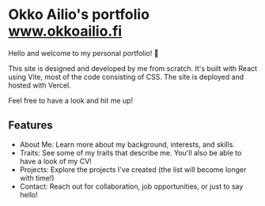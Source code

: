 # Okko Ailio's portfolio www.okkoailio.fi

Hello and welcome to my personal portfolio! 🚀 

This site is designed and developed by me from scratch. It's built with React using Vite, most of the code consisting of CSS. The site is deployed and hosted with Vercel.

Feel free to have a look and hit me up!

## Features
* About Me: Learn more about my background, interests, and skills.
* Traits: See some of my traits that describe me. You'll also be able to have a look of my CV!
* Projects: Explore the projects I've created (the list will become longer with time!)
* Contact: Reach out for collaboration, job opportunities, or just to say hello!
